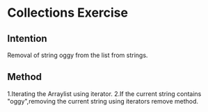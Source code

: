 # Collections Exercise

## Intention

Removal of string oggy from the list from strings.

## Method

1.Iterating the Arraylist using iterator.
2.If the current string contains "oggy",removing the current string using iterators remove method.
